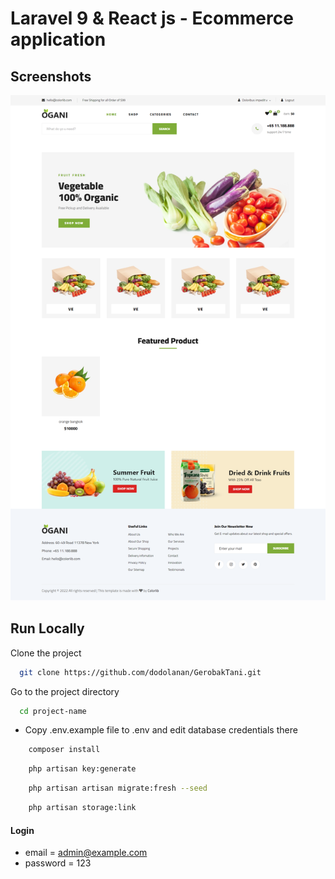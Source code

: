 # Laravel 9 & React js - Ecommerce application

## Screenshots

![preview img](/preview.png)

## Run Locally

Clone the project

```bash
  git clone https://github.com/dodolanan/GerobakTani.git
```

Go to the project directory

```bash
  cd project-name
```

-   Copy .env.example file to .env and edit database credentials there

```bash
    composer install
```

```bash
    php artisan key:generate
```

```bash
    php artisan artisan migrate:fresh --seed
```

```bash
    php artisan storage:link
```

#### Login

-   email = admin@example.com
-   password = 123
